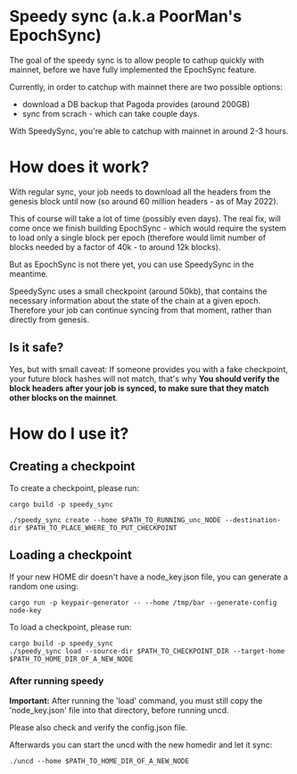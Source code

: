 # Speedy sync (a.k.a PoorMan's EpochSync)

The goal of the speedy sync is to allow people to cathup quickly with mainnet, before we have fully implemented the EpochSync feature.

Currently, in order to catchup with mainnet there are two possible options:
* download a DB backup that Pagoda provides (around 200GB)
* sync from scrach - which can take couple days.

With SpeedySync, you're able to catchup with mainnet in around 2-3 hours.

# How does it work?

With regular sync, your job needs to download all the headers from the genesis block until now (so around 60 million headers - as of May 2022).

This of course will take a lot of time (possibly even days). The real fix, will come once we finish building EpochSync - which would require the system to load only a single block per epoch (therefore would limit number of blocks needed by a factor of 40k - to around 12k blocks).

But as EpochSync is not there yet, you can use SpeedySync in the meantime.

SpeedySync uses a small checkpoint (around 50kb), that contains the necessary information about the state of the chain at a given epoch. Therefore your job can continue syncing from that moment, rather than directly from genesis.

## Is it safe?

Yes, but with small caveat: If someone provides you with a fake checkpoint, your future block hashes will not match, that's why **You should verify the block headers after your job is synced, to make sure that they match other blocks on the mainnet**.


# How do I use it?


## Creating a checkpoint
To create a checkpoint, please run:

```
cargo build -p speedy_sync 

./speedy_sync create --home $PATH_TO_RUNNING_unc_NODE --destination-dir $PATH_TO_PLACE_WHERE_TO_PUT_CHECKPOINT
```

## Loading a checkpoint
If your new HOME dir doesn't have a node_key.json file, you can generate a random one using:
```
cargo run -p keypair-generator -- --home /tmp/bar --generate-config node-key
```


To load a checkpoint, please run:
```
cargo build -p speedy_sync 
./speedy_sync load --source-dir $PATH_TO_CHECKPOINT_DIR --target-home $PATH_TO_HOME_DIR_OF_A_NEW_NODE
```


### After running speedy

**Important:** After running the 'load' command, you must still copy the 'node_key.json' file into that directory, before running uncd.

Please also check and verify the config.json file.

Afterwards you can start the uncd with the new homedir and let it sync:

```
./uncd --home $PATH_TO_HOME_DIR_OF_A_NEW_NODE
```
